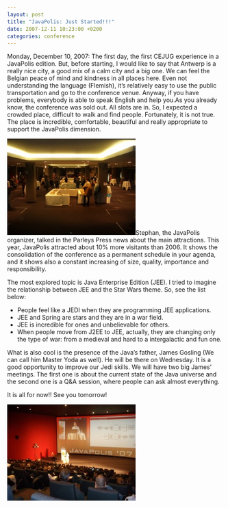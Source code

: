 ```yaml
---
layout: post
title: "JavaPolis: Just Started!!!"
date: 2007-12-11 10:23:00 +0200
categories: conference
---
```


Monday, December 10, 2007: The first day, the first CEJUG experience in a JavaPolis edition. But, before starting, I would like to say that Antwerp is a really nice city, a good mix of a calm city and a big one. We can feel the Belgian peace of mind and kindness in all places here. Even not understanding the language (Flemish), it’s relatively easy to use the public transportation and go to the conference venue. Anyway, if you have problems, everybody is able to speak English and help you.As you already know, the conference was sold out. All slots are in. So, I expected a crowded  place, difficult to walk and find people. Fortunately, it is not true. The place is incredible, comfortable, beautiful and really appropriate to support the JavaPolis dimension.

<a href="http://69.89.31.239/~hildeber/wp-content/uploads/2007/12/DSCN1496.jpg">![DSCN1496-300x225.jpg](/images/posts/DSCN1496-300x225.jpg)</a>Stephan, the JavaPolis organizer, talked in the Parleys Press news about the main attractions. This year, JavaPolis attracted about 10% more visitants than 2006. It shows the consolidation of the conference as a permanent schedule in your agenda, and it shows also a constant increasing of size, quality, importance and responsibility.

The most explored topic is Java Enterprise Edition (JEE). I tried to imagine the relationship between JEE and the Star Wars theme. So, see the list below:

<ul>
<li>People feel like a JEDI when they are programming JEE applications.</li>
<li>JEE and Spring are stars and they are in a war field.</li>
<li>JEE is incredible for ones and unbelievable for others.</li>
<li>When people move from J2EE to JEE, actually, they are changing only the type of war: from a medieval and hard to a intergalactic and fun one.</li>
</ul>
What is also cool is the presence of the Java’s father, James Gosling (We can call him Master Yoda as well). He will be there on Wednesday. It is a good opportunity to improve our Jedi skills. We will have two big James’ meetings. The first one is about the current state of the Java universe and the second one is a Q&amp;A session, where people can ask almost everything.

It is all for now!! See you tomorrow!

<a href="http://69.89.31.239/~hildeber/wp-content/uploads/2007/12/DSCN1499.jpg">![DSCN1499-300x225.jpg](/images/posts/DSCN1499-300x225.jpg)</a>
